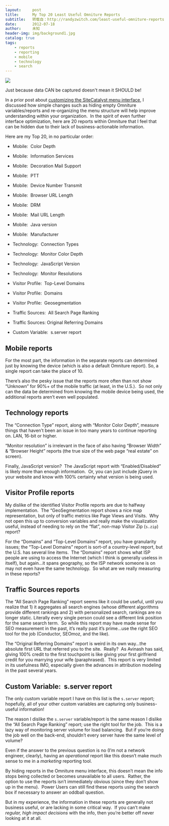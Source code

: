 ```yaml
---
layout:     post
title:      My Top 20 Least Useful Omniture Reports
subtitle:   转载自：http://randyzwitch.com/least-useful-omniture-reports/
date:       2012-07-18
author:     未知
header-img: img/background1.jpg
catalog: true
tags:
    - reports
    - reporting
    - mobile
    - technology
    - search
---
```


![](http://randyzwitch.com/wp-content/uploads/2012/07/data-squirrel-262x300.png)



Just because data CAN be captured doesn't mean it SHOULD be!


In a prior post about [customizing the SiteCatalyst menu interface](http://randyzwitch.com/customize-adobe-sitecatalyst-menu), I discussed how simple changes such as hiding empty Omniture variables/reports and re-organizing the menu structure will help improve understanding within your organization.  In the spirit of even further interface optimization, here are 20 reports within Omniture that I feel that can be hidden due to their lack of business-actionable information.

Here are my Top 20, in no particular order:

- Mobile:  Color Depth

- Mobile:  Information Services

- Mobile:  Decoration Mail Support

- Mobile:  PTT

- Mobile:  Device Number Transmit

- Mobile:  Browser URL Length

- Mobile:  DRM

- Mobile:  Mail URL Length

- Mobile:  Java version

- Mobile:  Manufacturer

- Technology:  Connection Types

- Technology:  Monitor Color Depth

- Technology:  JavaScript Version

- Technology:  Monitor Resolutions

- Visitor Profile:  Top-Level Domains

- Visitor Profile:  Domains

- Visitor Profile:  Geosegmentation

- Traffic Sources:  All Search Page Ranking

- Traffic Sources: Original Referring Domains

- Custom Variable:  s.server report


## Mobile reports

For the most part, the information in the separate reports can determined just by knowing the device (which is also a default Omniture report). So, a single report can take the place of 10.

There’s also the pesky issue that the reports more often than not show “Unknown” for 90%+ of the mobile traffic (at least, in the U.S.).  So not only can the data be determined from knowing the mobile device being used, the additional reports aren’t even well populated.

## Technology reports

The “Connection Type” report, along with “Monitor Color Depth”, measure things that haven’t been an issue in too many years to continue reporting on. LAN, 16-bit or higher.

“Monitor resolution” is irrelevant in the face of also having “Browser Width” & “Browser Height” reports (the true size of the web page “real estate” on screen).

Finally, JavaScript version?  The JavaScript report with “Enabled/Disabled” is likely more than enough information.  Or, you can just include jQuery in your website and know with 100% certainty what version is being used.

## Visitor Profile reports

My dislike of the identified Visitor Profile reports are due to halfway implementation.  The “GeoSegmentation report shows a nice map representation, but only of traffic metrics like Page Views and Visits.  Why not open this up to conversion variables and really make the visualization useful, instead of needing to rely on the “flat”, non-map Visitor Zip (`s.zip`) report?

For the “Domains” and “Top-Level Domains” report, you have granularity issues; the “Top-Level Domains” report is sort-of a country-level report, but the U.S. has several line items.  The “Domains” report shows what ISP people are using to access the Internet (which I think is generally useless in itself), but again…it spans geography, so the ISP network someone is on may not even have the same technology.  So what are we really measuring in these reports?

## Traffic Sources reports

The “All Search Page Ranking” report seems like it could be useful, until you realize that 1) it aggregates all search engines (whose different algorithms provide different rankings and 2) with personalized search, rankings are no longer static. Literally every single person could see a different link position for the same search term.  So while this report may have made sense for SEO measurement in the past, it’s really past it’s prime…use the right SEO tool for the job (Conductor, SEOmoz, and the like).

The “Original Referring Domains” report is weird in its own way…the absolute first URL that referred you to the site.  Really?  As Avinash has said, giving 100% credit to the first touchpoint is like giving your first girlfriend credit for you marrying your wife (paraphrased).  This report is very limited in its usefulness IMO, especially given the advances in attribution modeling in the past several years.

## Custom Variable:  s.server report

The only custom variable report I have on this list is the `s.server` report; hopefully, all of your other custom variables are capturing only business-useful information!

The reason I dislike the `s.server` variable/report is the same reason I dislike the “All Search Page Ranking” report; use the right tool for the job.  This is a lazy way of monitoring server volume for load balancing.  But if you’re doing the job well on the back-end, shouldn’t every server have the same level of volume?

Even if the answer to the previous question is no (I’m not a network engineer, clearly), having an *operational* report like this doesn’t make much sense to me in a *marketing* reporting tool.

By hiding reports in the Omniture menu interface, this doesn’t mean the info stops being collected or becomes unavailable to all users.  Rather, the option to use the reports isn’t immediately obvious (since they don’t show up in the menu).  Power Users can still find these reports using the search box if necessary to answer an oddball question.

But in my experience, the information in these reports are generally not business useful, or are lacking in some critical way.  If you can’t make *regular, high impact decisions* with the info, then you’re better off never looking at it at all.
